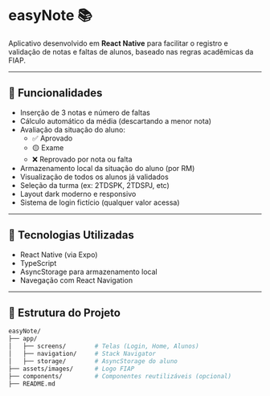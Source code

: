 # easyNote 📚
 
Aplicativo desenvolvido em **React Native** para facilitar o registro e validação de notas e faltas de alunos, baseado nas regras acadêmicas da FIAP.
 
---
 
## 📱 Funcionalidades
 
- Inserção de 3 notas e número de faltas
- Cálculo automático da média (descartando a menor nota)
- Avaliação da situação do aluno:
  - ✅ Aprovado
  - 🟡 Exame
  - ❌ Reprovado por nota ou falta
- Armazenamento local da situação do aluno (por RM)
- Visualização de todos os alunos já validados
- Seleção da turma (ex: 2TDSPK, 2TDSPJ, etc)
- Layout dark moderno e responsivo
- Sistema de login fictício (qualquer valor acessa)
 
---
 
## 🧪 Tecnologias Utilizadas
 
- React Native (via Expo)
- TypeScript
- AsyncStorage para armazenamento local
- Navegação com React Navigation
 
---
 
## 🧭 Estrutura do Projeto
 
```bash
easyNote/
├── app/
│   ├── screens/        # Telas (Login, Home, Alunos)
│   ├── navigation/     # Stack Navigator
│   ├── storage/        # AsyncStorage do aluno
├── assets/images/      # Logo FIAP
├── components/         # Componentes reutilizáveis (opcional)
├── README.md